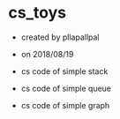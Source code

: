 # cs_toys

* created by pllapallpal
* on 2018/08/19

* cs code of simple stack
* cs code of simple queue
* cs code of simple graph
